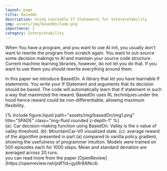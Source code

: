 ```yaml
---
layout: page
title: BasedOn
description: Using Learnable If Statements for Interpretability
img: assets/img/basedOn/Code.png
importance: 1
category: Interpretability
---
```


When You have a program, and you want to use AI init, you usually don't want to rewrite the program from scratch again.
You want to out-source some decision makings to AI and maintain your source code structure.
Current machine learning libraries, however, do not let you do that. If you want to use them you should rewrite
everything around them.

In this paper we introduce BasedOn. A library that let you have learnable If statements. You write your If Statement and
arguments that its decision should be based. The code will automatically learn that if statement in such a way that
maximized the reward.
BasedOn uses RL techniques under the hood hence reward could be non-differentiable, allowing maximum flexibility.

<div class="row">
    <div class="col-sm mt-3 mt-md-0">
        {% include figure.liquid path="assets/img/basedOn/img1.png" title="SPADE" class="img-fluid rounded z-depth-1" %}
    </div>
</div>
<div class="caption">
    (a): Car decision-making function using BasedOn. Valley is the x value of valley
threshold. (b): MountainCar-V0 visualized state. (c): average reward of the algorithm presented
in part (a) compared to vanilla policy gradient, showing the usefulness of programmer intuition.
Models were trained on 500 episodes each for 1000 steps. Mean and standard deviation are averaged
across 20 runs.
</div>
you can read more from the paper [OpenReview](https://openreview.net/pdf?id=gyl8r8ANcd).
